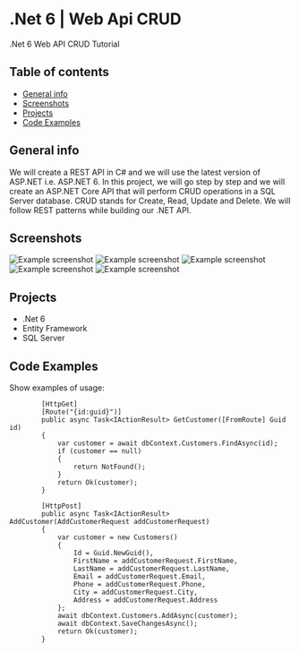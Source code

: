 # .Net 6 | Web Api CRUD
.Net 6 Web API CRUD Tutorial


## Table of contents
* [General info](#general-info)
* [Screenshots](#screenshots)
* [Projects](#Projects)
* [Code Examples](#code-examples)

## General info
We will create a REST API in C# and we will use the latest version of ASP.NET i.e. ASP.NET 6.
In this project, we will go step by step and we will create an ASP.NET Core API that will perform CRUD operations in a SQL Server database.
CRUD stands for Create, Read, Update and Delete.
We will follow REST patterns while building our .NET API.


## Screenshots
![Example screenshot](screenshort/secreen-allApi.jpg)
![Example screenshot](screenshort/secreen-get.jpg)
![Example screenshot](screenshort/secreen-post.jpg)
![Example screenshot](screenshort/secreen-put.jpg)
![Example screenshot](screenshort/secreen-delete.jpg)



## Projects
- .Net 6
- Entity Framework
- SQL Server


## Code Examples
Show examples of usage:
```
        [HttpGet]
        [Route("{id:guid}")]
        public async Task<IActionResult> GetCustomer([FromRoute] Guid id)
        {
            var customer = await dbContext.Customers.FindAsync(id);
            if (customer == null)
            {
                return NotFound();
            }
            return Ok(customer);
        }

        [HttpPost]
        public async Task<IActionResult> AddCustomer(AddCustomerRequest addCustomerRequest)
        {
            var customer = new Customers()
            {
                Id = Guid.NewGuid(),
                FirstName = addCustomerRequest.FirstName,
                LastName = addCustomerRequest.LastName,
                Email = addCustomerRequest.Email,
                Phone = addCustomerRequest.Phone,
                City = addCustomerRequest.City,
                Address = addCustomerRequest.Address
            };
            await dbContext.Customers.AddAsync(customer);
            await dbContext.SaveChangesAsync();
            return Ok(customer);
        }
```
